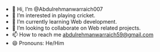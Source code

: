 - 👋 Hi, I’m @Abdulrehmanwarraich007
- 👀 I’m interested in playing cricket.
- 🌱 I’m currently learning Web development. 
- 💞️ I’m looking to collaborate on Web related projects.
- 📫 How to reach me abdulrehmanwarraich59@gmail.com
- 😄 Pronouns: He/Him 

<!---
Abdulrehmanwarraich007/Abdulrehmanwarraich007 is a ✨ special ✨ repository because its `README.md` (this file) appears on your GitHub profile.
You can click the Preview link to take a look at your changes.
--->
